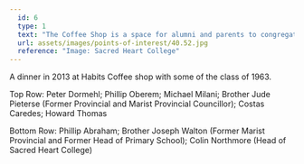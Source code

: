 ```yaml
---
  id: 6
  type: 1
  text: "The Coffee Shop is a space for alumni and parents to congregate, reflect and connect in. This image shows a group who had gathered to celebrate the class of 1963 and had dinner in Habits. Habits is the venue for the monthly PA meetings for both the High and Primary Schools and throughout the day is frequented by parents, visitors and learners who can connect to the school wifi whilst enjoying some respite and/or refreshment."
  url: assets/images/points-of-interest/40.52.jpg
  reference: "Image: Sacred Heart College"
---
```

A dinner in 2013 at Habits Coffee shop with some of the class of 1963.

Top Row: Peter Dormehl; Phillip Oberem; Michael Milani; Brother Jude Pieterse (Former Provincial and Marist Provincial Councillor); Costas Caredes; Howard Thomas

Bottom Row: Phillip Abraham; Brother Joseph Walton (Former Marist Provincial and Former Head of Primary School); Colin Northmore (Head of Sacred Heart College)

        